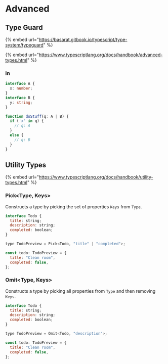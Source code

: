 # Advanced

## Type Guard

{% embed url="https://basarat.gitbook.io/typescript/type-system/typeguard" %}

{% embed url="https://www.typescriptlang.org/docs/handbook/advanced-types.html" %}

### in

```typescript
interface A {
  x: number;
}
interface B {
  y: string;
}

function doStuff(q: A | B) {
  if ('x' in q) {
    // q: A
  }
  else {
    // q: B
  }
}
```

## Utility Types

{% embed url="https://www.typescriptlang.org/docs/handbook/utility-types.html" %}

### Pick&lt;Type, Keys&gt; <a id="picktype-keys"></a>

Constructs a type by picking the set of properties `Keys` from `Type`.

```javascript
interface Todo {
  title: string;
  description: string;
  completed: boolean;
}

type TodoPreview = Pick<Todo, "title" | "completed">;

const todo: TodoPreview = {
  title: "Clean room",
  completed: false,
};

```

### Omit&lt;Type, Keys&gt; <a id="omittype-keys"></a>

Constructs a type by picking all properties from `Type` and then removing `Keys`.

```javascript
interface Todo {
  title: string;
  description: string;
  completed: boolean;
}

type TodoPreview = Omit<Todo, "description">;

const todo: TodoPreview = {
  title: "Clean room",
  completed: false,
};

```

